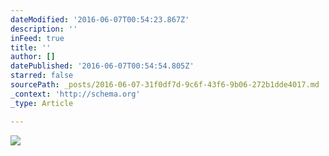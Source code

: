 ```yaml
---
dateModified: '2016-06-07T00:54:23.867Z'
description: ''
inFeed: true
title: ''
author: []
datePublished: '2016-06-07T00:54:54.805Z'
starred: false
sourcePath: _posts/2016-06-07-31f0df7d-9c6f-43f6-9b06-272b1dde4017.md
_context: 'http://schema.org'
_type: Article

---
```

![](https://the-grid-user-content.s3-us-west-2.amazonaws.com/7a92ca27-62ae-4d05-a5a0-ae7a1139cca0.jpg)